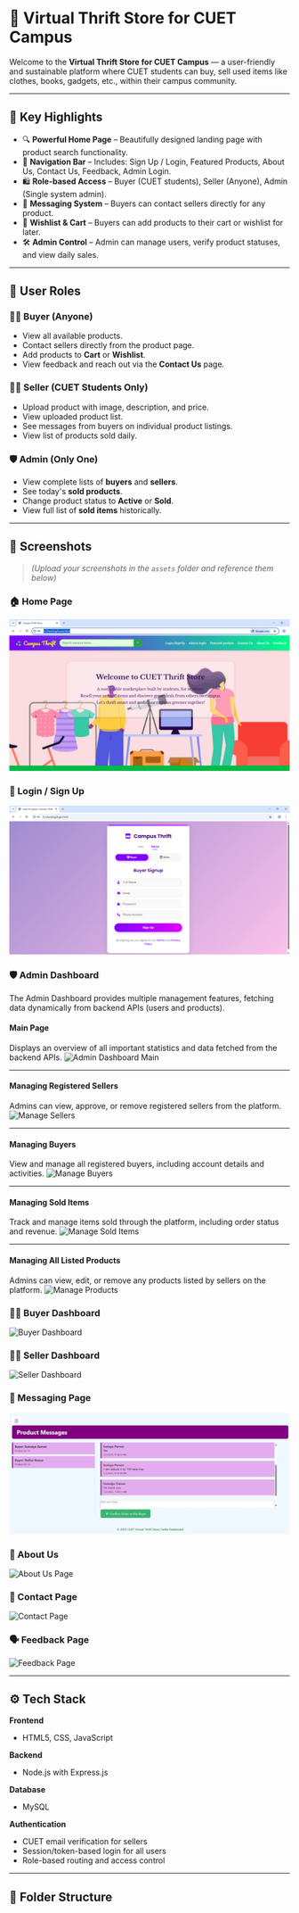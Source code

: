 # 🧥 Virtual Thrift Store for CUET Campus

Welcome to the **Virtual Thrift Store for CUET Campus** — a user-friendly and sustainable platform where CUET students can buy, sell used items like clothes, books, gadgets, etc., within their campus community.

---

## 🌟 Key Highlights

- 🔍 **Powerful Home Page** – Beautifully designed landing page with product search functionality.
- 🧭 **Navigation Bar** – Includes: Sign Up / Login, Featured Products, About Us, Contact Us, Feedback, Admin Login.
- 🛍️ **Role-based Access** – Buyer (CUET students), Seller (Anyone), Admin (Single system admin).
- 💬 **Messaging System** – Buyers can contact sellers directly for any product.
- 🛒 **Wishlist & Cart** – Buyers can add products to their cart or wishlist for later.
- 🛠️ **Admin Control** – Admin can manage users, verify product statuses, and view daily sales.

---

## 👥 User Roles

### 👩‍🎓 Buyer (Anyone)
- View all available products.
- Contact sellers directly from the product page.
- Add products to **Cart** or **Wishlist**.
- View feedback and reach out via the **Contact Us** page.

### 🧑‍🔧 Seller (CUET Students Only)
- Upload product with image, description, and price.
- View uploaded product list.
- See messages from buyers on individual product listings.
- View list of products sold daily.

### 🛡️ Admin (Only One)
- View complete lists of **buyers** and **sellers**.
- See today's **sold products**.
- Change product status to **Active** or **Sold**.
- View full list of **sold items** historically.

---

## 📸 Screenshots

> *(Upload your screenshots in the `assets` folder and reference them below)*

### 🏠 Home Page
![Home Page](homeCSS.png)

### 🔐 Login / Sign Up
![Login Page](SignupCSS.png)

### 🛡️ Admin Dashboard

The Admin Dashboard provides multiple management features, fetching data dynamically from backend APIs (users and products).

#### Main Page
Displays an overview of all important statistics and data fetched from the backend APIs.
![Admin Dashboard Main](admin-dashboard.png)

---

#### Managing Registered Sellers
Admins can view, approve, or remove registered sellers from the platform.
![Manage Sellers](admin-dashboard-sellers.png)

---

#### Managing Buyers
View and manage all registered buyers, including account details and activities.
![Manage Buyers](admin-dashboard-buyers.png)

---

#### Managing Sold Items
Track and manage items sold through the platform, including order status and revenue.
![Manage Sold Items](admin-dashboard-sold-items.png)

---

#### Managing All Listed Products
Admins can view, edit, or remove any products listed by sellers on the platform.
![Manage Products](admin-dashboard-products.png)


### 👩‍🎓 Buyer Dashboard
![Buyer Dashboard](buyer-dashboard.png)

### 🧑‍🔧 Seller Dashboard
![Seller Dashboard](seller-dashboard.png)

### 💬 Messaging Page
![Messaging Page](seller_message.jpg)

### 📝 About Us
![About Us Page](./assets/about-page.png)

### 📩 Contact Page
![Contact Page](./assets/contact-page.png)

### 🗣️ Feedback Page
![Feedback Page](./assets/feedback-page.png)

---

## ⚙️ Tech Stack

**Frontend**
- HTML5, CSS, JavaScript

**Backend**
- Node.js with Express.js
  
**Database**
- MySQL 

**Authentication**
- CUET email verification for sellers
- Session/token-based login for all users
- Role-based routing and access control

---

## 📂 Folder Structure

